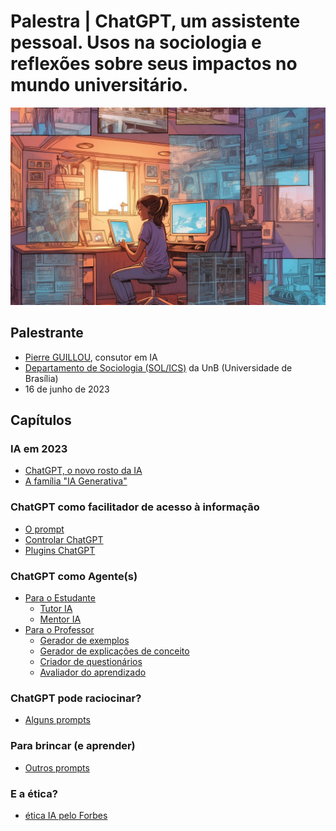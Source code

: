 # Palestra | ChatGPT, um assistente pessoal. Usos na sociologia e reflexões sobre seus impactos no mundo universitário.

<img src="imagens/aluno_IA.jpg" alt="Imagem criada por ferramentas Text-2-Image (credito: Ethan Mollick)" title="Imagem criada por ferramentas Text-2-Image (credito: Ethan Mollick)">

## Palestrante

- [Pierre GUILLOU](https://www.linkedin.com/in/pierreguillou/), consutor em IA
- [Departamento de Sociologia (SOL/ICS)](http://sol.unb.br/index.php/en/) da UnB (Universidade de Brasília)
- 16 de junho de 2023

## Capítulos  

### IA em 2023
- [ChatGPT, o novo rosto da IA](capitulo1/)
- [A família "IA Generativa"](capitulo3/)

### ChatGPT como facilitador de acesso à informação
- [O prompt](capitulo5/)
- [Controlar ChatGPT](capitulo6/)
- [Plugins ChatGPT](capitulo7/)

### ChatGPT como Agente(s)

- [Para o Estudante](capitulo8/)
  - [Tutor IA](capitulo8/tutoria.md)
  - [Mentor IA](mentoria.md)
- [Para o Professor](capitulo9/)
  - [Gerador de exemplos](capitulo9/estrategia1.md)
  - [Gerador de explicações de conceito](capitulo9/estrategia2.md)
  - [Criador de questionários](capitulo9/estrategia3.md)
  - [Avaliador do aprendizado](capitulo9/estrategia4.md)

### ChatGPT pode raciocinar?

- [Alguns prompts](capitulo10/)
  
### Para brincar (e aprender)

- [Outros prompts](capitulo11/)

### E a ética?

- [ética IA pelo Forbes](capitulo12/)
